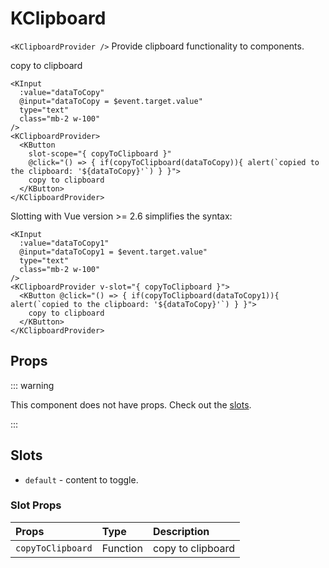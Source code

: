# KClipboard

`<KClipboardProvider />` Provide clipboard functionality to components.

<KCard>
<div slot="body">
  <KInput :value="dataToCopy1" @input="dataToCopy1 = $event.target.value" type="text" class="mb-2 w-100" />
  <KClipboardProvider>
    <KButton
      slot-scope="{ copyToClipboard }"
      @click="() => { if(copyToClipboard(dataToCopy1)){ alert(`copied to the clipboard: '${dataToCopy1}'`) } }">
      copy to clipboard
    </KButton>
  </KClipboardProvider>
</div>
</KCard>

```vue
<KInput
  :value="dataToCopy"
  @input="dataToCopy = $event.target.value"
  type="text"
  class="mb-2 w-100"
/>
<KClipboardProvider>
  <KButton
    slot-scope="{ copyToClipboard }"
    @click="() => { if(copyToClipboard(dataToCopy)){ alert(`copied to the clipboard: '${dataToCopy}'`) } }">
    copy to clipboard
  </KButton>
</KClipboardProvider>
```

Slotting with Vue version >= 2.6 simplifies the syntax:

```vue
<KInput
  :value="dataToCopy1"
  @input="dataToCopy1 = $event.target.value"
  type="text"
  class="mb-2 w-100"
/>
<KClipboardProvider v-slot="{ copyToClipboard }">
  <KButton @click="() => { if(copyToClipboard(dataToCopy1)){ alert(`copied to the clipboard: '${dataToCopy}'`) } }">
    copy to clipboard
  </KButton>
</KClipboardProvider>
```

## Props

::: warning

This component does not have props. Check out the [slots](#slots).

:::

## Slots

- `default` - content to toggle.

### Slot Props

| Props             | Type     | Description       |
| :---------------- | :------- | :---------------- |
| `copyToClipboard` | Function | copy to clipboard |

<script>
export default {
  data () {
    return {
      dataToCopy1: 'copy this to the clipboard'
    }
  },
  methods: {
    alert(msg) {
      window.alert(msg)
    }
  }
}
</script>
